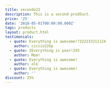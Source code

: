 ```yaml
---
title: secondo22
description: This is a second prod5uct.
price: '25'
date: '2018-05-01T00:00:00.000Z'
tags: products
layout: product.html
testimonials:
  - quote: Everything is awesome!?222233211124
    author: ciccio22kp
  - quote: 2Everything is poor!255
    author: Mom!
  - quote: Everything is awesome!
    author: olè
  - quote: Everything is awesome!
    author: ''
discount: 25%
---
```


